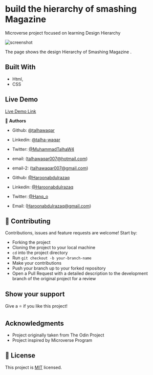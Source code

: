 # build the hierarchy of smashing Magazine

Microverse project focused on learning Design Hierarchy

![screenshot]()

The page shows the design Hierarchy of Smashing Magazine .

## Built With

- Html,
- CSS

## Live Demo

[Live Demo Link](https://raw.githack.com/talhawaqar/design-teardown/feature-page/index.html)

👤 **Authors**

- Github: [@talhawaqar](https://github.com/talhawaqar)
- Linkedin: [@talha-waqar](https://www.linkedin.com/in/talha-waqar-977257145/)
- Twitter: [@MuhammadTalhaW4](https://twitter.com/MuhammadTalhaW4)
- email: (talhawaqar007@hotmail.com)
- email-2: (talhawaqar007@gmail.com)

- Github: [@Haroonabdulrazaq](https://github.com/Haroonabdulrazaq)
- Linkedin: [@Haroonabdulrazaq](https://www.linkedin.com/in/haroon-abdulrazaq-817906100/)
- Twitter: [@Hanq_o](https://twitter.com/Hanq_o)
- Email: (Haroonabdulrazaq@gmail.com)

## 🤝 Contributing

Contributions, issues and feature requests are welcome! Start by:

- Forking the project
- Cloning the project to your local machine
- `cd` into the project directory
- Run `git checkout -b your-branch-name`
- Make your contributions
- Push your branch up to your forked repository
- Open a Pull Request with a detailed description to the development branch of the original project for a review

## Show your support

Give a ⭐️ if you like this project!

## Acknowledgments

- Project originally taken from The Odin Project
- Project inspired by Microverse Program

## 📝 License

This project is [MIT](https://opensource.org/licenses/MIT) licensed.
